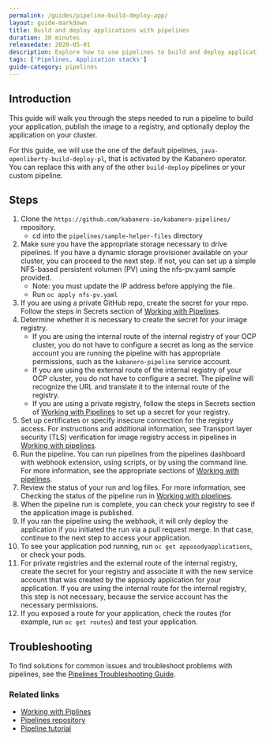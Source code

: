 ```yaml
---
permalink: /guides/pipeline-build-deploy-app/
layout: guide-markdown
title: Build and deploy applications with pipelines
duration: 30 minutes
releasedate: 2020-05-01
description: Explore how to use pipelines to build and deploy applications
tags: ['Pipelines, Application stacks']
guide-category: pipelines
---
```


<!-- Note:
> This repository contains the guide documentation source. To view
> the guide in published form, view it on the [website](https://kabanero.io/guides/{projectid}.html).
-->

<!--
//
//	Copyright 2019, 2020 IBM Corporation and others.
//
//	Licensed under the Apache License, Version 2.0 (the "License");
//	you may not use this file except in compliance with the License.
//	You may obtain a copy of the License at
//
//	http://www.apache.org/licenses/LICENSE-2.0
//
//	Unless required by applicable law or agreed to in writing, software
//	distributed under the License is distributed on an "AS IS" BASIS,
//	WITHOUT WARRANTIES OR CONDITIONS OF ANY KIND, either express or implied.
//	See the License for the specific language governing permissions and
//	limitations under the License.
//
-->

## Introduction

This guide will walk you through the steps needed to run a pipeline to build your application, publish the image to a registry, and optionally deploy the application on your cluster.

For this guide, we will use the one of the default pipelines, `java-openliberty-build-deploy-pl`, that is activated by the Kabanero operator. You can replace this with any of the other `build-deploy` pipelines or your custom pipeline.

## Steps

1. Clone the `https://github.com/kabanero-io/kabanero-pipelines/` repository.
   * cd into the `pipelines/sample-helper-files` directory
2. Make sure you have the appropriate storage necessary to drive pipelines. If you have a dynamic storage provisioner available on your cluster, you can proceed to the next step. If not, you can set up a simple NFS-based persistent volumen (PV) using the nfs-pv.yaml sample provided.
   * Note: you must update the IP address before applying the file.
   * Run `oc apply nfs-pv.yaml`
3. If you are using a private GitHub repo, create the secret for your repo. Follow the steps in Secrets section of [Working with Pipelines](../working-with-pipelines/working-with-pipelines.html#getting-started).
4. Determine whether it is necessary to create the secret for your image registry.
   * If you are using the internal route of the internal registry of your OCP cluster, you do not have to configure a secret as long as the service account you are running the pipeline with has appropriate permissions, such as the `kabanero-pipeline` service account.
   * If you are using the external route of the internal registry of your OCP cluster, you do not have to configure a secret. The pipeline will recognize the URL and translate it to the internal route of the registry.
   * If you are using a private registry, follow the steps in Secrets section of [Working with Pipelines](../working-with-pipelines/working-with-pipelines.html#getting-started) to set up a secret for your registry.
5. Set up certificates or specify insecure connection for the registry access. For instructions and additional information, see Transport layer security (TLS) verification for image registry access in pipelines in [Working with pipelines](../working-with-pipelines/working-with-pipelines.html#transport-layer-security-tls-verification-for-image-registry-access-in-pipelines).
6. Run the pipeline. You can run pipelines from the pipelines dashboard with webhook extension, using scripts, or by using the command line. For more information, see the appropriate sections of [Working with pipelines](../working-with-pipelines/working-with-pipelines.html).
7. Review the status of your run and log files. For more information, see Checking the status of the pipeline run in [Working with pipelines](../working-with-pipelines/working-with-pipelines.html#checking-the-status-of-the-pipeline-run).
8. When the pipeline run is complete, you can check your registry to see if the application image is published.
9. If you ran the pipeline using the webhook, it will only deploy the application if you initiated the run via a pull request merge. In that case, continue to the next step to access your application.
10. To see your application pod running, run `oc get apposodyapplications`, or check your pods.
11. For private registries and the external route of the internal registry, create the secret for your registry and associate it with the new service account that was created by the appsody application for your application. If you are using the internal route for the internal registry, this step is not necessary, because the service account has the necessary permissions.
12. If you exposed a route for your application, check the routes (for example, run `oc get routes`) and test your application.

<!--
// =================================================================================================
// Troubleshooting
// =================================================================================================
-->

## Troubleshooting

To find solutions for common issues and troubleshoot problems with pipelines, see the [Pipelines Troubleshooting Guide](https://github.com/kabanero-io/kabanero-pipelines/blob/master/docs/Troubleshooting.md).

### Related links

- [Working with Piplines](../working-with-pipelines/working-with-pipelines.html)
- [Pipelines repository](https://github.com/kabanero-io/kabanero-pipelines)
- [Pipeline tutorial](https://github.com/tektoncd/pipeline/blob/master/docs/tutorial.md)
